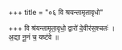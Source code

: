 +++
title = "०६ वि श्रयन्तामृतावृधो"

+++
वि श्र॑यन्तामृता॒वृधो॒ द्वारो॑ दे॒वीर॑स॒श्चतः॑ ।  
अ॒द्या नू॒नं च॒ यष्ट॑वे ॥